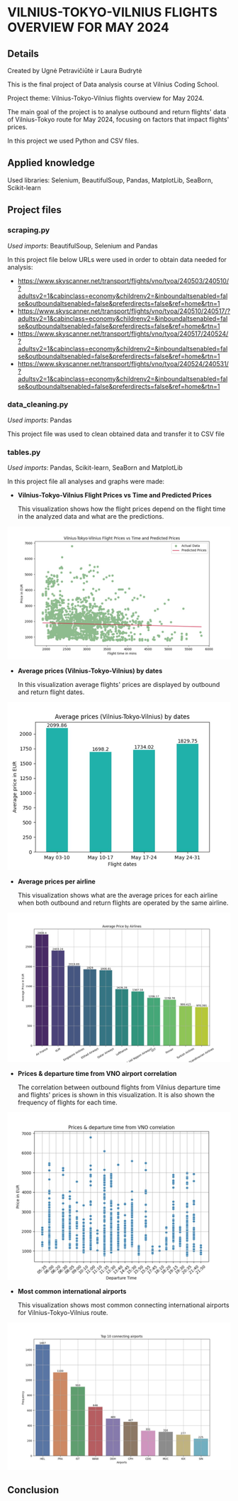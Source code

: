 # VILNIUS-TOKYO-VILNIUS FLIGHTS OVERVIEW FOR MAY 2024

## Details
Created by Ugnė Petravičiūtė ir Laura Budrytė

This is the final project of Data analysis course at Vilnius Coding School.

Project theme: Vilnius-Tokyo-Vilnius flights overview for May 2024.

The main goal of the project is to analyse outbound and return flights' data of Vilnius-Tokyo route for May 2024, focusing on factors that impact flights' prices.

In this project we used Python and CSV files. 

## Applied knowledge
Used libraries: Selenium, BeautifulSoup, Pandas, MatplotLib, SeaBorn, Scikit-learn

## Project files
### scraping.py 
_Used imports_: BeautifulSoup, Selenium and Pandas

In this project file below URLs were used in order to obtain data needed for analysis:
- https://www.skyscanner.net/transport/flights/vno/tyoa/240503/240510/?adultsv2=1&cabinclass=economy&childrenv2=&inboundaltsenabled=false&outboundaltsenabled=false&preferdirects=false&ref=home&rtn=1
- https://www.skyscanner.net/transport/flights/vno/tyoa/240510/240517/?adultsv2=1&cabinclass=economy&childrenv2=&inboundaltsenabled=false&outboundaltsenabled=false&preferdirects=false&ref=home&rtn=1
- https://www.skyscanner.net/transport/flights/vno/tyoa/240517/240524/?adultsv2=1&cabinclass=economy&childrenv2=&inboundaltsenabled=false&outboundaltsenabled=false&preferdirects=false&ref=home&rtn=1
- https://www.skyscanner.net/transport/flights/vno/tyoa/240524/240531/?adultsv2=1&cabinclass=economy&childrenv2=&inboundaltsenabled=false&outboundaltsenabled=false&preferdirects=false&ref=home&rtn=1

### data_cleaning.py
_Used imports_: Pandas

This project file was used to clean obtained data and transfer it to CSV file

### tables.py
_Used imports_: Pandas, Scikit-learn, SeaBorn and MatplotLib

In this project file all analyses and graphs were made:

* **Vilnius-Tokyo-Vilnius Flight Prices vs Time and Predicted Prices**

  This visualization shows how the flight prices depend on the flight time in the analyzed data and what are the predictions.

![image](https://github.com/laurabudryte/FinalProject/blob/1937055de7c4a92969210e776c5bee59e71012c2/Screenshots/Vilnius-Tokyo-Vilnius%20Flight%20Prices%20vs%20Time%20and%20Predicted%20Prices.JPG)


* **Average prices (Vilnius-Tokyo-Vilnius) by dates**

  In this visualization average flights' prices are displayed by outbound and return flight dates.

![image](https://github.com/laurabudryte/FinalProject/blob/1937055de7c4a92969210e776c5bee59e71012c2/Screenshots/Average%20prices%20(Vilnius-Tokyo-Vilnius)%20by%20dates.JPG)


* **Average prices per airline**

  This visualization shows what are the average prices for each airline when both outbound and return flights are operated by the same airline.

![image](https://github.com/laurabudryte/FinalProject/blob/1937055de7c4a92969210e776c5bee59e71012c2/Screenshots/Average%20prices%20per%20airline.JPG)


* **Prices & departure time from VNO airport correlation**

  The correlation between outbound flights from Vilnius departure time and flights' prices is shown in this visualization. It is also shown the frequency of flights for each time.

![image](https://github.com/laurabudryte/FinalProject/blob/1937055de7c4a92969210e776c5bee59e71012c2/Screenshots/Prices%20%26%20departure%20time%20from%20VNO%20correlation.JPG)


* **Most common international airports**

  This visualization shows most common connecting international airports for Vilnius-Tokyo-Vilnius route.

![image](https://github.com/laurabudryte/FinalProject/blob/1937055de7c4a92969210e776c5bee59e71012c2/Screenshots/Most%20common%20international%20airports.JPG)


## Conclusion




